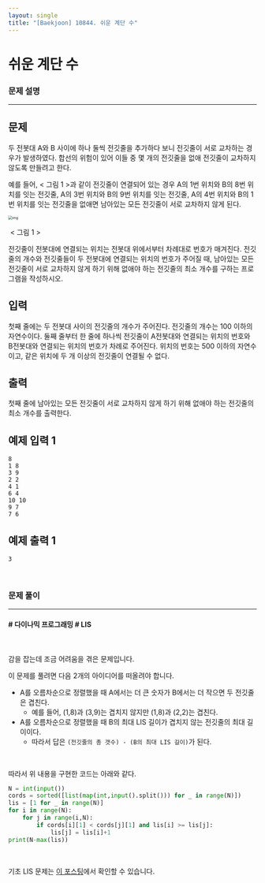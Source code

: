 ```yaml
---
layout: single
title: "[Baekjoon] 10844. 쉬운 계단 수"
---
```




# 쉬운 계단 수

### 문제 설명

---

## 문제

두 전봇대 A와 B 사이에 하나 둘씩 전깃줄을 추가하다 보니 전깃줄이 서로 교차하는 경우가 발생하였다. 합선의 위험이 있어 이들 중 몇 개의 전깃줄을 없애 전깃줄이 교차하지 않도록 만들려고 한다.

예를 들어, < 그림 1 >과 같이 전깃줄이 연결되어 있는 경우 A의 1번 위치와 B의 8번 위치를 잇는 전깃줄, A의 3번 위치와 B의 9번 위치를 잇는 전깃줄, A의 4번 위치와 B의 1번 위치를 잇는 전깃줄을 없애면 남아있는 모든 전깃줄이 서로 교차하지 않게 된다.

<img src="https://upload.acmicpc.net/d90221dd-eb80-419f-bdfb-5dd4ebac23af/-/preview/" alt="img" style="zoom:50%;" />

​                                                                                                              < 그림 1 >

전깃줄이 전봇대에 연결되는 위치는 전봇대 위에서부터 차례대로 번호가 매겨진다. 전깃줄의 개수와 전깃줄들이 두 전봇대에 연결되는 위치의 번호가 주어질 때, 남아있는 모든 전깃줄이 서로 교차하지 않게 하기 위해 없애야 하는 전깃줄의 최소 개수를 구하는 프로그램을 작성하시오.

## 입력

첫째 줄에는 두 전봇대 사이의 전깃줄의 개수가 주어진다. 전깃줄의 개수는 100 이하의 자연수이다. 둘째 줄부터 한 줄에 하나씩 전깃줄이 A전봇대와 연결되는 위치의 번호와 B전봇대와 연결되는 위치의 번호가 차례로 주어진다. 위치의 번호는 500 이하의 자연수이고, 같은 위치에 두 개 이상의 전깃줄이 연결될 수 없다.

## 출력

첫째 줄에 남아있는 모든 전깃줄이 서로 교차하지 않게 하기 위해 없애야 하는 전깃줄의 최소 개수를 출력한다.

## 예제 입력 1 

```
8
1 8
3 9
2 2
4 1
6 4
10 10
9 7
7 6
```

## 예제 출력 1 

```
3
```

<br>

### 문제 풀이

---

#### \# 다이나믹 프로그래밍 \# LIS

<br>

감을 잡는데 조금 어려움을 겪은 문제입니다. 

이 문제를 풀려면 다음 2개의 아이디어를 떠올려야 합니다. 

* A를 오름차순으로 정렬했을 때 A에서는 더 큰 숫자가 B에서는 더 작으면 두 전깃줄은 겹친다. 
    * 예를 들어, (1,8)과 (3,9)는 겹치지 않지만 (1,8)과 (2,2)는 겹친다. 
* A를 오름차순으로 정렬했을 때 B의 최대 LIS 길이가 겹치지 않는 전깃줄의 최대 길이이다. 
    * 따라서 답은 `(전깃줄의 총 갯수) - (B의 최대 LIS 길이)`가 된다. 

<br>

따라서 위 내용을 구현한 코드는 아래와 같다. 

```python
N = int(input())
cords = sorted([list(map(int,input().split())) for _ in range(N)])
lis = [1 for _ in range(N)]
for i in range(N):
    for j in range(i,N):
        if cords[i][1] < cords[j][1] and lis[i] >= lis[j]:
            lis[j] = lis[i]+1
print(N-max(lis))
```

<br>

기초 LIS 문제는 [이 포스팅](https://wowo0709.github.io/Baekjoon-11053.-%EA%B0%80%EC%9E%A5-%EA%B8%B4-%EC%A6%9D%EA%B0%80%ED%95%98%EB%8A%94-%EB%B6%80%EB%B6%84-%EC%88%98%EC%97%B4/)에서 확인할 수 있습니다. 
